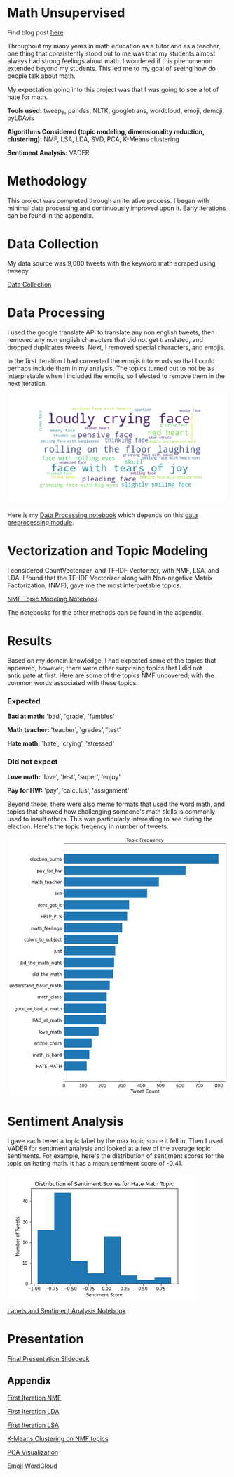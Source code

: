 # Math Unsupervised

Find blog post [here](https://towardsdatascience.com/math-unsupervised-a3667b6ec9b8).

Throughout my many years in math education as a tutor and as a teacher, one thing that consistently stood out to me was that my students almost always had strong feelings about math. I wondered if this phenomenon extended beyond my students. This led me to my goal of seeing how do people talk about math.

My expectation going into this project was that I was going to see a lot of hate for math.


**Tools used:** tweepy, pandas, NLTK, googletrans, wordcloud, emoji, demoji, pyLDAvis

**Algorithms Considered (topic modeling, dimensionality reduction, clustering):**  NMF, LSA, LDA, SVD, PCA, K-Means clustering

**Sentiment Analysis:** VADER



# Methodology
This project was completed through an iterative process. I began with minimal data processing and continuously improved upon it. Early iterations can be found in the appendix.


# Data Collection

My data source was 9,000 tweets with the keyword math scraped using tweepy.

[Data Collection](https://github.com/Neda-Sal/Twitter_on_Math/blob/main/data_collection_twitter.ipynb)


# Data Processing

I used the google translate API to translate any non english tweets, then removed any non english characters that did not get translated, and dropped duplicates tweets. Next, I removed special characters, and emojis.

In the first iteration I had converted the emojis into words so that I could perhaps include them in my analysis. The topics turned out to not be as interpretable when I included the emojis, so I elected to remove them in the next iteration.

![Emoji Wordcloud](emoji_cloud.png)


Here is my [Data Processing notebook](https://github.com/Neda-Sal/Twitter_on_Math/blob/main/data_proc2.ipynb) which depends on this [data preprocessing module](https://github.com/Neda-Sal/Twitter_on_Math/blob/main/preprocess.py).


# Vectorization and Topic Modeling

I considered CountVectorizer, and  TF-IDF Vectorizer, with NMF, LSA, and LDA. I found that the TF-IDF Vectorizer along with Non-negative Matrix Factorization, (NMF), gave me the most interpretable topics. 

[NMF Topic Modeling Notebook](https://github.com/Neda-Sal/Twitter_on_Math/blob/main/Second_iteration.ipynb). 

The notebooks for the other methods can be found in the appendix.


# Results

Based on my domain knowledge, I had expected some of the topics that appeared, however, there were other surprising topics that I did not anticipate at first. Here are some of the topics NMF uncovered, with the common words associated with these topics:


### Expected

**Bad at math:** 'bad', 'grade', 'fumbles'  

**Math teacher:** 'teacher', 'grades', 'test'  

**Hate math:** 'hate', 'crying', 'stressed'  


### Did not expect

**Love math:** 'love', 'test', 'super', 'enjoy'  

**Pay for HW:** 'pay', 'calculus', 'assignment'

Beyond these, there were also meme formats that used the word math, and topics that showed how challenging someone's math skills is commonly used to insult others. This was particularly interesting to see during the election. Here's the topic freqency in number of tweets.

![Topic Frequency](topic_frequency_bar_graph.png)


# Sentiment Analysis

I gave each tweet a topic label by the max topic score it fell in. Then I used VADER for sentiment analysis and looked at a few of the average topic sentiments. For example, here's the distribution of sentiment scores for the topic on hating math. It has a mean sentiment score of -0.41.

![Hate Math Sentiment](hate_math_dist_sentiment.png)

[Labels and Sentiment Analysis Notebook](https://github.com/Neda-Sal/Twitter_on_Math/blob/main/EDA_and_sentiment_analysis.ipynb)


# Presentation

[Final Presentation Slidedeck](https://github.com/Neda-Sal/Twitter_on_Math/blob/main/Math_unsupervised_presentation.pdf)

## Appendix

[First Iteration NMF](https://github.com/Neda-Sal/Twitter_on_Math/blob/main/First_iteration.ipynb)

[First Iteration LDA](https://github.com/Neda-Sal/Twitter_on_Math/blob/main/LDA_Topic_Modeling.ipynb)

[First Iteration LSA](https://github.com/Neda-Sal/Twitter_on_Math/blob/main/try_LSA.ipynb)

[K-Means Clustering on NMF topics](https://github.com/Neda-Sal/Twitter_on_Math/blob/main/kmeans_clustering.ipynb)

[PCA Visualization](https://github.com/Neda-Sal/Twitter_on_Math/blob/main/PCA_vis.ipynb)

[Emoji WordCloud](https://github.com/Neda-Sal/Twitter_on_Math/blob/main/Emoji_EDA.ipynb)


